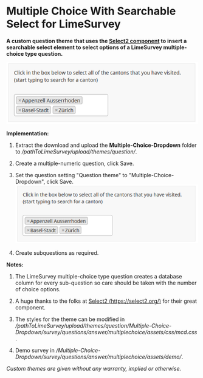 # Multiple Choice With Searchable Select for LimeSurvey
**A custom question theme that uses the [Select2 component](https://select2.org/) to insert a searchable select element to select options of a LimeSurvey multiple-choice type question.**

![Image Multiple-Choice-Dropdown](/Multiple-Choice-Dropdown/survey/questions/answer/multiplechoice/assets/images/mcd_1.png)

**Implementation:**

1) Extract the download and upload the **Multiple-Choice-Dropdown** folder to */pathToLimeSurvey/upload/themes/question/*.

2) Create a multiple-numeric question, click Save.

3) Set the question setting "Question theme" to "Multiple-Choice-Dropdown", click Save.  
![Image Select Multiple-Choice-Dropdown](/Multiple-Choice-Dropdown/survey/questions/answer/multiplechoice/assets/images/mcd_1.png)

4) Create subquestions as required.

**Notes:**

1) The LimeSurvey multiple-choice type question creates a database column for every sub-question so care should be taken with the number of choice options.

2) A huge thanks to the folks at [Select2 (https://select2.org/)](https://select2.org/) for their great component.

3) The styles for the theme can be modified in */pathToLimeSurvey/upload/themes/question/Multiple-Choice-Dropdown/survey/questions/answer/multiplechoice/assets/css/mcd.css*.

4) Demo survey in */Multiple-Choice-Dropdown/survey/questions/answer/multiplechoice/assets/demo/*.
    
    
*Custom themes are given without any warranty, implied or otherwise.*
